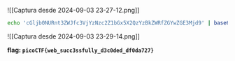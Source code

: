 ![[Captura desde 2024-09-03 23-27-12.png]]

```bash
echo 'cGljb0NURnt3ZWJfc3VjYzNzc2Z1bGx5X2QzYzBkZWRfZGYwZGE3Mjd9' | base64 -d
```

![[Captura desde 2024-09-03 23-29-14.png]]

**flag: `picoCTF{web_succ3ssfully_d3c0ded_df0da727}`**